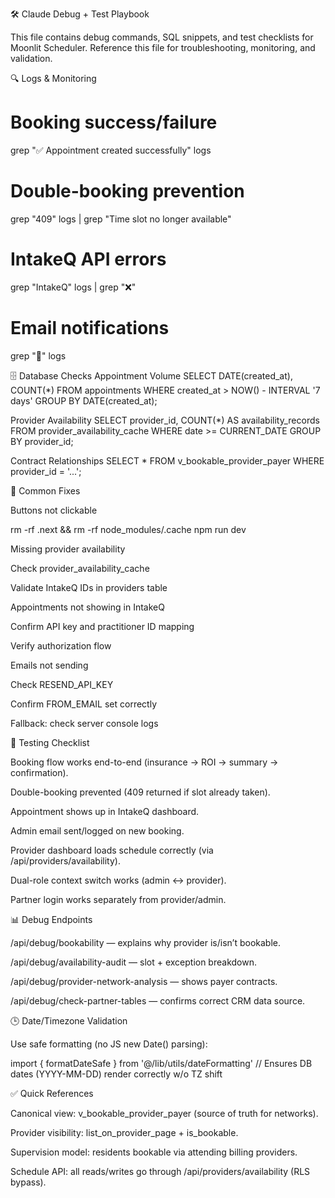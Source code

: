 🛠️ Claude Debug + Test Playbook

This file contains debug commands, SQL snippets, and test checklists for Moonlit Scheduler.
Reference this file for troubleshooting, monitoring, and validation.

🔍 Logs & Monitoring
# Booking success/failure
grep "✅ Appointment created successfully" logs

# Double-booking prevention
grep "409" logs | grep "Time slot no longer available"

# IntakeQ API errors
grep "IntakeQ" logs | grep "❌"

# Email notifications
grep "📧" logs

🗄️ Database Checks
Appointment Volume
SELECT DATE(created_at), COUNT(*)
FROM appointments
WHERE created_at > NOW() - INTERVAL '7 days'
GROUP BY DATE(created_at);

Provider Availability
SELECT provider_id, COUNT(*) AS availability_records
FROM provider_availability_cache
WHERE date >= CURRENT_DATE
GROUP BY provider_id;

Contract Relationships
SELECT *
FROM v_bookable_provider_payer
WHERE provider_id = '...';

🚨 Common Fixes

Buttons not clickable

rm -rf .next && rm -rf node_modules/.cache
npm run dev


Missing provider availability

Check provider_availability_cache

Validate IntakeQ IDs in providers table

Appointments not showing in IntakeQ

Confirm API key and practitioner ID mapping

Verify authorization flow

Emails not sending

Check RESEND_API_KEY

Confirm FROM_EMAIL set correctly

Fallback: check server console logs

🧪 Testing Checklist

Booking flow works end-to-end (insurance → ROI → summary → confirmation).

Double-booking prevented (409 returned if slot already taken).

Appointment shows up in IntakeQ dashboard.

Admin email sent/logged on new booking.

Provider dashboard loads schedule correctly (via /api/providers/availability).

Dual-role context switch works (admin ↔ provider).

Partner login works separately from provider/admin.

📊 Debug Endpoints

/api/debug/bookability — explains why provider is/isn’t bookable.

/api/debug/availability-audit — slot + exception breakdown.

/api/debug/provider-network-analysis — shows payer contracts.

/api/debug/check-partner-tables — confirms correct CRM data source.

🕒 Date/Timezone Validation

Use safe formatting (no JS new Date() parsing):

import { formatDateSafe } from '@/lib/utils/dateFormatting'
// Ensures DB dates (YYYY-MM-DD) render correctly w/o TZ shift

✅ Quick References

Canonical view: v_bookable_provider_payer (source of truth for networks).

Provider visibility: list_on_provider_page + is_bookable.

Supervision model: residents bookable via attending billing providers.


Schedule API: all reads/writes go through /api/providers/availability (RLS bypass).
